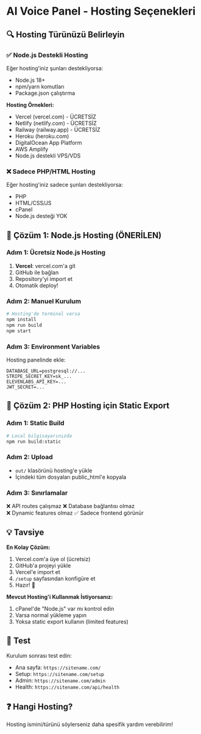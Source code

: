 # AI Voice Panel - Hosting Seçenekleri

## 🔍 Hosting Türünüzü Belirleyin

### ✅ Node.js Destekli Hosting
Eğer hosting'iniz şunları destekliyorsa:
- Node.js 18+
- npm/yarn komutları
- Package.json çalıştırma

**Hosting Örnekleri:**
- Vercel (vercel.com) - ÜCRETSİZ
- Netlify (netlify.com) - ÜCRETSİZ  
- Railway (railway.app) - ÜCRETSİZ
- Heroku (heroku.com)
- DigitalOcean App Platform
- AWS Amplify
- Node.js destekli VPS/VDS

### ❌ Sadece PHP/HTML Hosting
Eğer hosting'iniz sadece şunları destekliyorsa:
- PHP
- HTML/CSS/JS
- cPanel
- Node.js desteği YOK

## 🚀 Çözüm 1: Node.js Hosting (ÖNERİLEN)

### Adım 1: Ücretsiz Node.js Hosting
1. **Vercel**: vercel.com'a git
2. GitHub ile bağlan
3. Repository'yi import et
4. Otomatik deploy!

### Adım 2: Manuel Kurulum
```bash
# Hosting'de terminal varsa
npm install
npm run build
npm start
```

### Adım 3: Environment Variables
Hosting panelinde ekle:
```
DATABASE_URL=postgresql://...
STRIPE_SECRET_KEY=sk_...
ELEVENLABS_API_KEY=...
JWT_SECRET=...
```

## 🔧 Çözüm 2: PHP Hosting için Static Export

### Adım 1: Static Build
```bash
# Local bilgisayarınızda
npm run build:static
```

### Adım 2: Upload
- `out/` klasörünü hosting'e yükle
- İçindeki tüm dosyaları public_html'e kopyala

### Adım 3: Sınırlamalar
❌ API routes çalışmaz
❌ Database bağlantısı olmaz  
❌ Dynamic features olmaz
✅ Sadece frontend görünür

## 💡 Tavsiye

**En Kolay Çözüm:**
1. Vercel.com'a üye ol (ücretsiz)
2. GitHub'a projeyi yükle
3. Vercel'e import et
4. `/setup` sayfasından konfigüre et
5. Hazır! 🎉

**Mevcut Hosting'i Kullanmak İstiyorsanız:**
1. cPanel'de "Node.js" var mı kontrol edin
2. Varsa normal yükleme yapın
3. Yoksa static export kullanın (limited features)

## 🔗 Test

Kurulum sonrası test edin:
- Ana sayfa: `https://sitename.com/`
- Setup: `https://sitename.com/setup`
- Admin: `https://sitename.com/admin`
- Health: `https://sitename.com/api/health`

## ❓ Hangi Hosting?

Hosting ismini/türünü söylerseniz daha spesifik yardım verebilirim!
